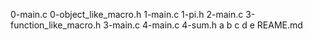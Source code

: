 0-main.c
0-object_like_macro.h
1-main.c
1-pi.h
2-main.c
3-function_like_macro.h
3-main.c
4-main.c
4-sum.h
a
b
c
d
e
REAME.md
